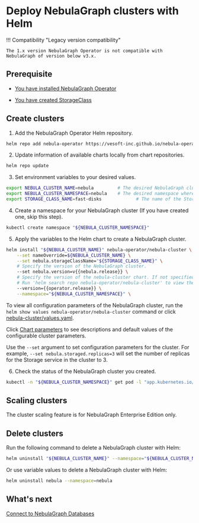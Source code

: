 # Deploy NebulaGraph clusters with Helm

!!! Compatibility "Legacy version compatibility"

    The 1.x version NebulaGraph Operator is not compatible with NebulaGraph of version below v3.x.

## Prerequisite

- [You have installed NebulaGraph Operator](../2.deploy-nebula-operator.md)

- [You have created StorageClass](https://kubernetes.io/docs/concepts/storage/storage-classes/)

## Create clusters

1. Add the NebulaGraph Operator Helm repository.
   
  ```bash
  helm repo add nebula-operator https://vesoft-inc.github.io/nebula-operator/charts
  ```

2. Update information of available charts locally from chart repositories.
   
  ```bash
  helm repo update
  ```

3. Set environment variables to your desired values.
   
  ```bash
  export NEBULA_CLUSTER_NAME=nebula         # The desired NebulaGraph cluster name.
  export NEBULA_CLUSTER_NAMESPACE=nebula    # The desired namespace where your NebulaGraph cluster locates.
  export STORAGE_CLASS_NAME=fast-disks             # The name of the StorageClass that has been created.
  ```

4. Create a namespace for your NebulaGraph cluster (If you have created one, skip this step).

  ```bash
  kubectl create namespace "${NEBULA_CLUSTER_NAMESPACE}"
  ```

5. Apply the variables to the Helm chart to create a NebulaGraph cluster.

  ```bash
  helm install "${NEBULA_CLUSTER_NAME}" nebula-operator/nebula-cluster \
      --set nameOverride=${NEBULA_CLUSTER_NAME} \
      --set nebula.storageClassName="${STORAGE_CLASS_NAME}" \
      # Specify the version of the NebulaGraph cluster. 
      --set nebula.version=v{{nebula.release}} \  
      # Specify the version of the nebula-cluster chart. If not specified, the latest version of the chart is installed by default.  
      # Run 'helm search repo nebula-operator/nebula-cluster' to view the available versions of the chart.   
      --version={{operator.release}} \
      --namespace="${NEBULA_CLUSTER_NAMESPACE}" \
  ```

  To view all configuration parameters of the NebulaGraph cluster, run the `helm show values nebula-operator/nebula-cluster` command or click [nebula-cluster/values.yaml](https://github.com/vesoft-inc/nebula-operator/blob/{{operator.branch}}/charts/nebula-cluster/values.yaml).

  Click [Chart parameters](https://github.com/vesoft-inc/nebula-operator/blob/{{operator.branch}}/doc/user/nebula_cluster_helm_guide.md#optional-chart-parameters) to see descriptions and default values of the configurable cluster parameters.

  Use the `--set` argument to set configuration parameters for the cluster. For example, `--set nebula.storaged.replicas=3` will set the number of replicas for the Storage service in the cluster to 3.


6. Check the status of the NebulaGraph cluster you created.
   
  ```bash
  kubectl -n "${NEBULA_CLUSTER_NAMESPACE}" get pod -l "app.kubernetes.io/cluster=${NEBULA_CLUSTER_NAME}"
  ```

## Scaling clusters

The cluster scaling feature is for NebulaGraph Enterprise Edition only.

## Delete clusters

Run the following command to delete a NebulaGraph cluster with Helm:

```bash
helm uninstall "${NEBULA_CLUSTER_NAME}" --namespace="${NEBULA_CLUSTER_NAMESPACE}"
```

Or use variable values to delete a NebulaGraph cluster with Helm:

```bash
helm uninstall nebula --namespace=nebula
```

## What's next

[Connect to NebulaGraph Databases](../4.connect-to-nebula-graph-service.md)

